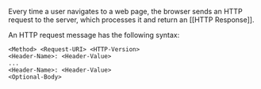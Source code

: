 Every time a user navigates to a web page, the browser sends an HTTP request to the server, which processes it and return an [[HTTP Response]].

An HTTP request message has the following syntax:
```
<Method> <Request-URI> <HTTP-Version>
<Header-Name>: <Header-Value>
...
<Header-Name>: <Header-Value>
<Optional-Body>
```

